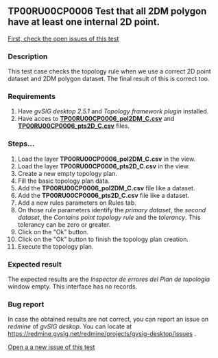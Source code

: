 ## TP00RU00CP0006 Test that all 2DM polygon have at least one internal 2D point.

[First, check the open issues of this test](https://redmine.gvsig.net/redmine/projects/gvsig-desktop/issues?utf8=%E2%9C%93&set_filter=1&f%5B%5D=status_id&op%5Bstatus_id%5D=o&f%5B%5D=subject&op%5Bsubject%5D=%7E&v%5Bsubject%5D%5B%5D=TP00RU00CP0006&f%5B%5D=&c%5B%5D=tracker&c%5B%5D=status&c%5B%5D=priority&c%5B%5D=subject&c%5B%5D=assigned_to&c%5B%5D=updated_on&group_by=)

### Description

This test case checks the topology rule when we use a correct 2D point dataset and 2DM polygon dataset. The final result of this is correct too.

### Requirements

1. Have *gvSIG desktop 2.5.1* and *Topology framework plugin* installed.
2. Have acces to [**TP00RU00CP0006_pol2DM_C.csv**](https://github.com/jolicar/TopologyRuleContainsPointPolygon/blob/master/testing/cases/TP00_TopologyRules/RU00_ContainsPoint/CP0006_2DptsC_2DMpolC/TP00RU00CP0006_pol2DM_C.csv) and [**TP00RU00CP0006_pts2D_C.csv**](https://github.com/jolicar/TopologyRuleContainsPointPolygon/blob/master/testing/cases/TP00_TopologyRules/RU00_ContainsPoint/CP0006_2DptsC_2DMpolC/TP00RU00CP0006_pts2D_C.csv) files.

### Steps...

1. Load the layer **TP00RU00CP0006_pol2DM_C.csv** in the view.
2. Load the layer **TP00RU00CP0006_pts2D_C.csv** in the view.
3. Create a new empty topology plan.
4. Fill the basic topology plan data.
5. Add the **TP00RU00CP0006_pol2DM_C.csv** file like a dataset.
6. Add the **TP00RU00CP0006_pts2D_C.csv** file like a dataset.
7. Add a new rules parameters on Rules tab.
8. On those rule parameters identify the *primary dataset*, the *second dataset*, the *Contains point topology rule* and the *tolerancy*. This tolerancy can be zero or greater.
9. Click on the "Ok" button.
10. Click on the "Ok" button to finish the topology plan creation.
11. Execute the topology plan.

### Expected result

The expected results are the *Inspector de errores del Plan de topologia* window empty. This interface has no records.


### Bug report


In case the obtained results are not correct, you can report an issue on *redmine* of *gvSIG deskop*. You can locate at
https://redmine.gvsig.net/redmine/projects/gvsig-desktop/issues .

[Open a a new issue of this test](https://redmine.gvsig.net/redmine/projects/gvsig-desktop/issues/new?issue[subject]=TP00RU00CP0006+Test+that+all+2DM+polygon+have+at+least+one+internal+2D+point)